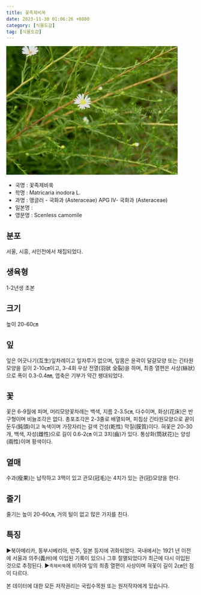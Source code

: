 ```yaml
---
title: 꽃족제비쑥
date: 2023-11-30 01:06:26 +0800
category: [식물도감]
tag: [식물도감]
---
```




![꽃족제비쑥](/assets/img/fileUpload/plants/basic/Compositae/Matricaria/2794/1_th2.JPG)
- 국명 : 꽃족제비쑥
- 학명 : Matricaria inodora L.
- 과명 : 앵글러 - 국화과 (Asteraceae) APG Ⅳ- 국화과 (Asteraceae)
- 일본명 : 
- 영문명 : Scenless camomile


## 분포
서울, 시흥, 서인천에서 채집되었다.
## 생육형
1-2년생 초본
## 크기
높이 20-60㎝
## 잎
잎은 어긋나기(互生)잎차례이고 잎자루가 없으며, 잎몸은 윤곽이 달걀모양 또는 긴타원모양을 길이 2-10㎝이고, 3-4회 우상 전열(羽狀 全裂)을 하며, 최종 열편은 사상(絲狀)으로 폭이 0.3-0.4㎜, 엽축은 기부가 약간 팽대되었다.
## 꽃
꽃은 6-9월에 피며, 머리모양꽃차례는 백색, 지름 2-3.5㎝, 다수이며, 화상(花床)은 반구형이며 비늘조각은 없다. 총포조각은 2-3줄로 배열되며, 피침상 긴타원모양으로 끝이 둔두(鈍頭)이고 녹색이며 가장자리는 갈색 건성(乾性) 막질(膜質)이다. 혀꽃은 20-30개, 백색, 자성(雌性)으로 길이 0.6-2㎝ 이고 3치(齒)가 있다. 통상화(筒狀花)는 양성(兩性)이며 황색이다.
## 열매
수과(瘦果)는 납작하고 3맥이 있고 관모(冠毛)는 4치가 있는 관(冠)모양을 한다.
## 줄기
줄기는 높이 20-60㎝, 거의 털이 없고 많은 가지를 친다.
## 특징
▶북아메리카, 동부시베리아, 만주, 일본 등지에 귀화되었다. 국내에서는 1921 년 이전에 서울과 의주(義州)에 이입된 기록이 있으나 그후 절멸되었다가 최근에 다시 이입된 것으로 추정된다. 
▶`족제비쑥`에 비하여 잎의 최종 열편이 사상이며 혀꽃이 길이 2㎝인 점이 다르다.






본 데이터에 대한 모든 저작권리는 국립수목원 또는 원저작자에게 있습니다.
